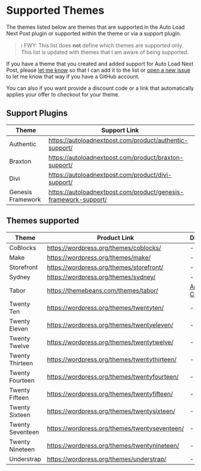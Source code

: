 # Supported Themes

The themes listed below are themes that are supported in the Auto Load Next Post plugin or supported within the theme or via a support plugin.

> ℹ️ FWY: This list does **not** define which themes are supported only. This list is updated with themes that I am aware of being supported.

If you have a theme that you created and added support for Auto Load Next Post, please [let me know](https://autoloadnextpost.com/contact/) so that I can add it to the list or [open a new issue](https://github.com/autoloadnextpost/alnp-documentation/issues/new) to let me know that way if you have a GitHub account.

You can also if you want provide a discount code or a link that automatically applies your offer to checkout for your theme.

## Support Plugins

| Theme | Support Link |
| ----- | ------------ |
| Authentic | <https://autoloadnextpost.com/product/authentic-support/> |
| Braxton | <https://autoloadnextpost.com/product/braxton-support/> |
| Divi | <https://autoloadnextpost.com/product/divi-support/> |
| Genesis Framework | <https://autoloadnextpost.com/product/genesis-framework-support/> |

## Themes supported

| Theme | Product Link | Discount |
| ----- | ------------ | -------- |
| CoBlocks | <https://wordpress.org/themes/coblocks/> | - |
| Make | <https://wordpress.org/themes/make/> | - |
| Storefront | <https://wordpress.org/themes/storefront/> | - |
| Sydney | <https://wordpress.org/themes/sydney/> | - |
| Tabor | <https://themebeans.com/themes/tabor/> | [Apply Coupon](https://themebeans.com/checkout?edd_action=add_to_cart&download_id=146310&discount=ALNP) |
| Twenty Ten | <https://wordpress.org/themes/twentyten/> | - |
| Twenty Eleven | <https://wordpress.org/themes/twentyeleven/> | - |
| Twenty Twelve | <https://wordpress.org/themes/twentytwelve/> | - |
| Twenty Thirteen | <https://wordpress.org/themes/twentythirteen/> | - |
| Twenty Fourteen | <https://wordpress.org/themes/twentyfourteen/> | - |
| Twenty Fifteen | <https://wordpress.org/themes/twentyfifteen/> | - |
| Twenty Sixteen | <https://wordpress.org/themes/twentysixteen/> | - |
| Twenty Seventeen | <https://wordpress.org/themes/twentyseventeen/> | - |
| Twenty Nineteen | <https://wordpress.org/themes/twentynineteen/> | - |
| Understrap | <https://wordpress.org/themes/understrap/> | - |
